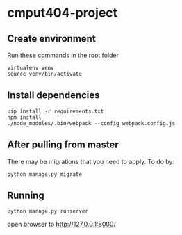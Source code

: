 # cmput404-project

## Create environment ##
Run these commands in the root folder
```
virtualenv venv
source venv/bin/activate
```

## Install dependencies ##
```
pip install -r requirements.txt
npm install
./node_modules/.bin/webpack --config webpack.config.js
```


## After pulling from master
There may be migrations that you need to apply. To do by:
```
python manage.py migrate
```

## Running
```
python manage.py runserver
```
open browser to http://127.0.0.1:8000/


